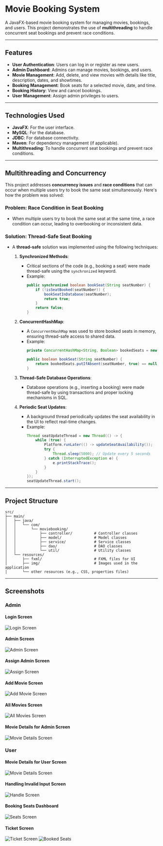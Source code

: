 # Movie Booking System

A JavaFX-based movie booking system for managing movies, bookings, and users. This project demonstrates the use of **multithreading** to handle concurrent seat bookings and prevent race conditions.

---

## Features
- **User Authentication**: Users can log in or register as new users.
- **Admin Dashboard**: Admins can manage movies, bookings, and users.
- **Movie Management**: Add, delete, and view movies with details like title, description, dates, and showtimes.
- **Booking Management**: Book seats for a selected movie, date, and time.
- **Booking History**: View and cancel bookings.
- **User Management**: Assign admin privileges to users.

---

## Technologies Used
- **JavaFX**: For the user interface.
- **MySQL**: For the database.
- **JDBC**: For database connectivity.
- **Maven**: For dependency management (if applicable).
- **Multithreading**: To handle concurrent seat bookings and prevent race conditions.

---

## Multithreading and Concurrency
This project addresses **concurrency issues** and **race conditions** that can occur when multiple users try to book the same seat simultaneously. Here's how the problem was solved:

### **Problem: Race Condition in Seat Booking**
- When multiple users try to book the same seat at the same time, a race condition can occur, leading to overbooking or inconsistent data.

### **Solution: Thread-Safe Seat Booking**
- A **thread-safe** solution was implemented using the following techniques:
  1. **Synchronized Methods**:
     - Critical sections of the code (e.g., booking a seat) were made thread-safe using the `synchronized` keyword.
     - Example:
       ```java
       public synchronized boolean bookSeat(String seatNumber) {
           if (!isSeatBooked(seatNumber)) {
               bookSeatInDatabase(seatNumber);
               return true;
           }
           return false;
       }
       ```

  2. **ConcurrentHashMap**:
     - A `ConcurrentHashMap` was used to store booked seats in memory, ensuring thread-safe access to shared data.
     - Example:
       ```java
       private ConcurrentHashMap<String, Boolean> bookedSeats = new ConcurrentHashMap<>();

       public boolean bookSeat(String seatNumber) {
           return bookedSeats.putIfAbsent(seatNumber, true) == null;
       }
       ```

  3. **Thread-Safe Database Operations**:
     - Database operations (e.g., inserting a booking) were made thread-safe by using transactions and proper locking mechanisms in SQL.

  4. **Periodic Seat Updates**:
     - A background thread periodically updates the seat availability in the UI to reflect real-time changes.
     - Example:
       ```java
       Thread seatUpdateThread = new Thread(() -> {
           while (true) {
               Platform.runLater(() -> updateSeatAvailability());
               try {
                   Thread.sleep(5000); // Update every 5 seconds
               } catch (InterruptedException e) {
                   e.printStackTrace();
               }
           }
       });
       seatUpdateThread.start();
       ```

---

## Project Structure
```
src/
├── main/
│   ├── java/
│   │   └── com/
│   │       └── moviebooking/
│   │           ├── controller/          # Controller classes
│   │           ├── model/               # Model classes
│   │           ├── service/             # Service classes
│   │           ├── dao/                 # DAO classes
│   │           └── util/                # Utility classes
│   └── resources/
│       ├── fxml/                        # FXML files for UI
│       ├── img/                         # Images used in the application
│       └── other resources (e.g., CSS, properties files)
```
---

## Screenshots
### Admin
#### Login Screen
![Login Screen](Screenshots/loginScreen.png)
#### Admin Screen
![Admin Screen](Screenshots/AdminScreen.png)
#### Assign Admin Screen
![Assign Screen](Screenshots/AssignAdmin.png)
#### Add Movie Screen
![Add Movie Screen](Screenshots/AddMovie.png)
#### All Movies Screen
![All Movies Screen](Screenshots/AllMovies.png)
#### Movie Details for Admin Screen
![Movie Details Screen](Screenshots/AdminMovieDetails.png)
### User
#### Movie Details for User Screen
![Movie Details Screen](Screenshots/UserMovieDetails.png)
#### Handling Invalid Input Screen
![Handle Screen](Screenshots/HandlingInvalidInput.png)
#### Booking Seats Dashboard
![Seats Screen](Screenshots/BookSeats.png)
#### Ticket Screen
![Ticket Screen](Screenshots/TicketScreen.png)
![Booked Seats](Screenshots/BookedSeats.png)
